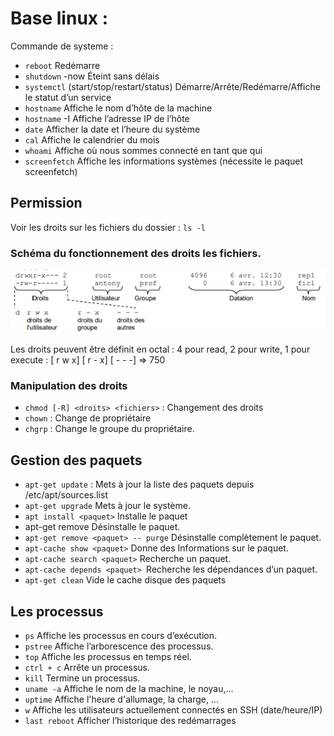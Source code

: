 # Base linux :

Commande de systeme :

- `reboot`	Redémarre
- `shutdown` -now	Éteint sans délais
- `systemctl` (start/stop/restart/status) <service>	Démarre/Arrête/Redémarre/Affiche le statut d’un service
- `hostname` Affiche le nom d’hôte de la machine
- `hostname` -I	Affiche l’adresse IP de l’hôte
- `date`	Afficher la date et l’heure du système
- `cal`	Affiche le calendrier du mois
- `whoami`	Affiche où nous sommes connecté en tant que qui
- `screenfetch`	Affiche les informations systèmes (nécessite le paquet screenfetch)



## Permission 

Voir les droits sur les fichiers du dossier : `ls -l`

### Schéma du fonctionnement des droits les fichiers.

![Droits linux](image/linuxDroits.png)

Les droits peuvent être définit en octal : 4 pour read, 2 pour write, 1 pour execute : [ r w x] [ r - x] [ - - -] => 750

### Manipulation des droits

- `chmod [-R] <droits> <fichiers>` : Changement des droits
- `chown` : Change de propriétaire
- `chgrp` : Change le groupe du propriétaire.

## Gestion des paquets

- `apt-get update` : Mets à jour la liste des paquets depuis
/etc/apt/sources.list
- `apt-get upgrade` Mets à jour le système.
- `apt install <paquet>` Installe le paquet
- apt-get remove <paquet> Désinstalle le paquet. 
- `apt-get remove <paquet> -- purge` Désinstalle complètement le paquet.
- `apt-cache show <paquet>` Donne des Informations sur le paquet.
- `apt-cache search <paquet>` Recherche un paquet.
- `apt-cache depends <paquet> `Recherche les dépendances d’un paquet.
- `apt-get clean` Vide le cache disque des paquets

## Les processus

- `ps` Affiche les processus en cours d’exécution. 
- `pstree` Affiche l’arborescence des processus. 
- `top` Affiche les processus en temps réel.
- `ctrl + c` Arrête un processus.
- `kill` Termine un processus. 
- `uname -a` Affiche le nom de la machine, le noyau,...
- `uptime` Affiche l'heure d'allumage, la charge, ...
- `w`	Affiche les utilisateurs actuellement connectés en SSH (date/heure/IP)
- `last reboot`	Afficher l’historique des redémarrages





